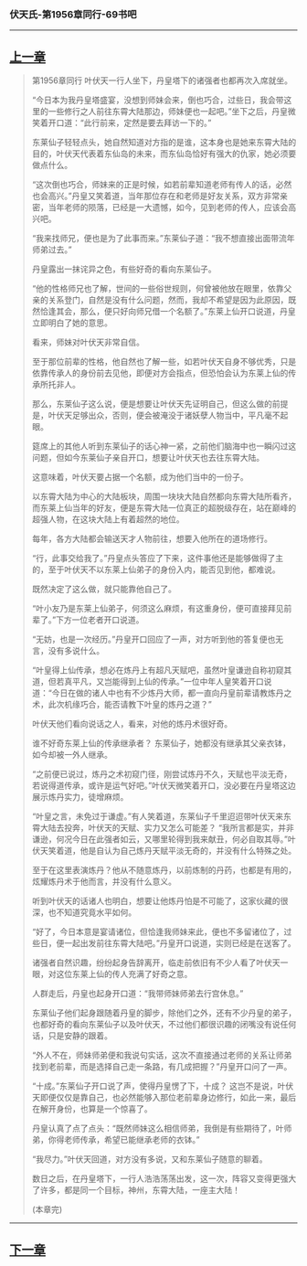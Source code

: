 ### 伏天氏-第1956章同行-69书吧

--------
[上一章](./d86c676bbb87f6d2fb9256f6266f219c.md)
--------


>
>
>
>第1956章同行
>叶伏天一行人坐下，丹皇塔下的诸强者也都再次入席就坐。
>
>“今日本为我丹皇塔盛宴，没想到师妹会来，倒也巧合，过些日，我会带这里的一些修行之人前往东霄大陆那边，师妹便也一起吧。”坐下之后，丹皇微笑着开口道：“此行前来，定然是要去拜访一下的。”
>
>东莱仙子轻轻点头，她自然知道对方指的是谁，这本身也是她来东霄大陆的目的，叶伏天代表着东仙岛的未来，而东仙岛恰好有强大的仇家，她必须要做点什么。
>
>“这次倒也巧合，师妹来的正是时候，如若前辈知道老师有传人的话，必然也会高兴。”丹皇又笑着道，当年那位存在和老师是好友关系，双方非常亲密，当年老师的陨落，已经是一大遗憾，如今，见到老师的传人，应该会高兴吧。
>
>“我来找师兄，便也是为了此事而来。”东莱仙子道：“我不想直接出面带流年师弟过去。”
>
>丹皇露出一抹诧异之色，有些好奇的看向东莱仙子。
>
>“他的性格师兄也了解，世间的一些俗世规则，何曾被他放在眼里，依靠父亲的关系登门，自然是没有什么问题，然而，我却不希望是因为此原因，既然恰逢其会，那么，便只好向师兄借一个名额了。”东莱上仙开口说道，丹皇立即明白了她的意思。
>
>看来，师妹对叶伏天非常自信。
>
>至于那位前辈的性格，他自然也了解一些，如若叶伏天自身不够优秀，只是依靠传承人的身份前去见他，即便对方会指点，但恐怕会认为东莱上仙的传承所托非人。
>
>那么，东莱仙子这么说，便是想要让叶伏天先证明自己，但这么做的前提是，叶伏天足够出众，否则，便会被淹没于诸妖孽人物当中，平凡毫不起眼。
>
>筵席上的其他人听到东莱仙子的话心神一紧，之前他们脑海中也一瞬闪过这问题，但如今东莱仙子亲自开口，想要让叶伏天也去往东霄大陆。
>
>这意味着，叶伏天要占据一个名额，成为他们当中的一份子。
>
>以东霄大陆为中心的大陆板块，周围一块块大陆自然都向东霄大陆所看齐，而东莱上仙当年的好友，便是东霄大陆一位真正的超脱级存在，站在巅峰的超强人物，在这块大陆上有着超然的地位。
>
>每年，各方大陆都会输送天才人物前往，想要入他所在的道场修行。
>
>“行，此事交给我了。”丹皇点头答应了下来，这件事他还是能够做得了主的，至于叶伏天不以东莱上仙弟子的身份入内，能否见到他，都难说。
>
>既然决定了这么做，就只能靠他自己了。
>
>“叶小友乃是东莱上仙弟子，何须这么麻烦，有这重身份，便可直接拜见前辈了。”下方一位老者开口说道。
>
>“无妨，也是一次经历。”丹皇开口回应了一声，对方听到他的答复便也无言，没有多说什么。
>
>“叶皇得上仙传承，想必在炼丹上有超凡天赋吧，虽然叶皇谦逊自称初窥其道，但若真平凡，又岂能得到上仙的传承。”一位中年人皇笑着开口说道：“今日在做的诸人中也有不少炼丹大师，都一直向丹皇前辈请教炼丹之术，此次机缘巧合，能否请教下叶皇的炼丹之道？”
>
>叶伏天他们看向说话之人，看来，对他的炼丹术很好奇。
>
>谁不好奇东莱上仙的传承继承者？
>东莱仙子，她都没有继承其父亲衣钵，如今却被一外人继承。
>
>“之前便已说过，炼丹之术初窥门径，刚尝试炼丹不久，天赋也平淡无奇，若说得道传承，或许是运气好吧。”叶伏天微笑着开口，没必要在丹皇塔这边展示炼丹实力，徒增麻烦。
>
>“叶皇之言，未免过于谦虚。”有人笑着道，东莱仙子千里迢迢带叶伏天来东霄大陆去投奔，叶伏天的天赋、实力又怎么可能差？
>“我所言都是实，并非谦逊，何况今日在此强者如云，又哪里轮得到我来献丑，何必自取其辱。”叶伏天笑着道，他是自认为自己炼丹天赋平淡无奇的，并没有什么特殊之处。
>
>至于在这里表演炼丹？他从不随意炼丹，以前炼制的丹药，也都是有用的，炫耀炼丹术于他而言，并没有什么意义。
>
>听到叶伏天的话诸人也明白，想要让他炼丹怕是不可能了，这家伙藏的很深，也不知道究竟水平如何。
>
>“好了，今日本意是宴请诸位，但恰逢我师妹来此，便也不多留诸位了，过些日，便一起出发前往东霄大陆吧。”丹皇开口说道，实则已经是在送客了。
>
>诸强者自然识趣，纷纷起身告辞离开，临走前依旧有不少人看了叶伏天一眼，对这位东莱上仙的传人充满了好奇之意。
>
>人群走后，丹皇也起身开口道：“我带师妹师弟去行宫休息。”
>
>东莱仙子他们起身跟随着丹皇的脚步，除他们之外，还有不少丹皇的弟子，也都好奇的看向东莱仙子以及叶伏天，不过他们都很识趣的闭嘴没有说任何话，只是安静的跟着。
>
>“外人不在，师妹师弟便和我说句实话，这次不直接通过老师的关系让师弟找到老前辈，而是选择自己走一条路，有几成把握？”丹皇开口问了一声。
>
>“十成。”东莱仙子开口说了声，使得丹皇愣了下，十成？
>这岂不是说，叶伏天即便仅仅是靠自己，也必然能够入那位老前辈身边修行，如此一来，最后在解开身份，也算是一个惊喜了。
>
>丹皇认真了点了点头：“既然师妹这么相信师弟，我倒是有些期待了，叶师弟，你得老师传承，希望已能继承老师的衣钵。”
>
>“我尽力。”叶伏天回道，对方没有多说，又和东莱仙子随意的聊着。
>
>数日之后，在丹皇塔下，一行人浩浩荡荡出发，这一次，阵容又变得更强大了许多，都是同一个目标，神州，东霄大陆，一座主大陆！
>
>(本章完)
>
>

--------
[下一章](./63d6be3454d972823ec531f4673271d4.md)
--------
